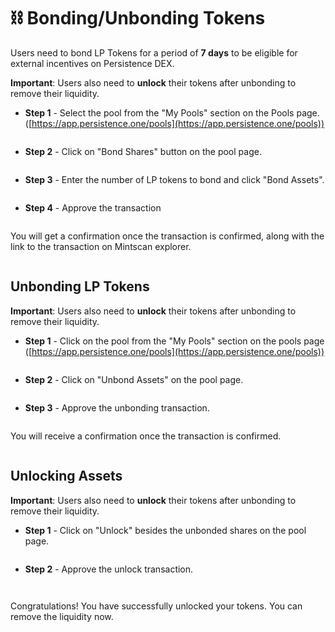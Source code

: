 # ⛓️ Bonding/Unbonding Tokens

Users need to bond LP Tokens for a period of **7 days** to be eligible for external incentives on Persistence DEX.

**Important**: Users also need to **unlock** their tokens after unbonding to remove their liquidity.

* **Step 1** - Select the pool from the "My Pools" section on the Pools page. ([https://app.persistence.one/pools](https://app.persistence.one/pools))

<figure><img src="https://docs.dexter.zone/~gitbook/image?url=https%3A%2F%2F2753824657-files.gitbook.io%2F%7E%2Ffiles%2Fv0%2Fb%2Fgitbook-x-prod.appspot.com%2Fo%2Fspaces%252F9LsBCKFqnrfW4Kl6Y0k0%252Fuploads%252FOWwO4OjKuZjl04KEsecj%252FBOnding.png%3Falt%3Dmedia%26token%3D135db53e-aef9-480f-811b-1956217271ba&#x26;width=768&#x26;dpr=4&#x26;quality=100&#x26;sign=085d64ef2b5b6f2ba75bab6e4f02b6e9d1c31da675dd6c2d4741e166634cb054" alt=""><figcaption></figcaption></figure>

* **Step 2** - Click on "Bond Shares" button on the pool page.

<figure><img src="https://docs.dexter.zone/~gitbook/image?url=https%3A%2F%2F2753824657-files.gitbook.io%2F%7E%2Ffiles%2Fv0%2Fb%2Fgitbook-x-prod.appspot.com%2Fo%2Fspaces%252F9LsBCKFqnrfW4Kl6Y0k0%252Fuploads%252FnAVZZaD9UdEjgsqkpj7G%252FBOnd%2520Shares.png%3Falt%3Dmedia%26token%3D3f0746e6-0397-4a2c-9af1-b3672d7285e2&#x26;width=768&#x26;dpr=4&#x26;quality=100&#x26;sign=f377848158b9b62142758f4996cdd0d3cd3f05006e80c41538ffc606754b14e8" alt=""><figcaption></figcaption></figure>

* **Step 3** - Enter the number of LP tokens to bond and click "Bond Assets".

<figure><img src="https://docs.dexter.zone/~gitbook/image?url=https%3A%2F%2F2753824657-files.gitbook.io%2F%7E%2Ffiles%2Fv0%2Fb%2Fgitbook-x-prod.appspot.com%2Fo%2Fspaces%252F9LsBCKFqnrfW4Kl6Y0k0%252Fuploads%252FQYmzOrV2JhJz3eo1jtoc%252FFrame%2520116295661%2520%281%29.png%3Falt%3Dmedia%26token%3D7cff8504-1016-44b4-9467-a01be046ce75&#x26;width=768&#x26;dpr=4&#x26;quality=100&#x26;sign=24b7311a59de1c5fb9c691e1e660df2de087ff1d7cdfc0b9268d116bb8b8ac34" alt=""><figcaption></figcaption></figure>

* **Step 4** - Approve the transaction

<figure><img src="https://docs.dexter.zone/~gitbook/image?url=https%3A%2F%2F2753824657-files.gitbook.io%2F%7E%2Ffiles%2Fv0%2Fb%2Fgitbook-x-prod.appspot.com%2Fo%2Fspaces%252F9LsBCKFqnrfW4Kl6Y0k0%252Fuploads%252FldavqItCNkk40hcKzV1X%252FBradcasting%25202.png%3Falt%3Dmedia%26token%3D261e5973-a3dc-4b65-97d4-25fcd88bff4d&#x26;width=768&#x26;dpr=4&#x26;quality=100&#x26;sign=c8387cf44292a04d7c6964d749902893761d3ccbc6809cc8c5809bfcabbe4783" alt=""><figcaption></figcaption></figure>

You will get a confirmation once the transaction is confirmed, along with the link to the transaction on Mintscan explorer.

<figure><img src="https://docs.dexter.zone/~gitbook/image?url=https%3A%2F%2F2753824657-files.gitbook.io%2F%7E%2Ffiles%2Fv0%2Fb%2Fgitbook-x-prod.appspot.com%2Fo%2Fspaces%252F9LsBCKFqnrfW4Kl6Y0k0%252Fuploads%252FjDOJtE8GZcqwk5BFC1iO%252FBOnded.png%3Falt%3Dmedia%26token%3D6587d4bf-84d5-4579-97ef-52d9d6a292b3&#x26;width=768&#x26;dpr=4&#x26;quality=100&#x26;sign=5caf642812011bc84ae589868ee70537ec330df1dd7fe03b50509e6e6f7ccb0b" alt=""><figcaption></figcaption></figure>

## Unbonding LP Tokens <a href="#unbonding-lp-tokens" id="unbonding-lp-tokens"></a>

**Important**: Users also need to **unlock** their tokens after unbonding to remove their liquidity.

* **Step 1** - Click on the pool from the "My Pools" section on the pools page ([https://app.persistence.one/pools](https://app.persistence.one/pools))

<figure><img src="https://docs.dexter.zone/~gitbook/image?url=https%3A%2F%2F2753824657-files.gitbook.io%2F%7E%2Ffiles%2Fv0%2Fb%2Fgitbook-x-prod.appspot.com%2Fo%2Fspaces%252F9LsBCKFqnrfW4Kl6Y0k0%252Fuploads%252FVsCekVINAMWkYdmY6lgy%252FUnbonded.png%3Falt%3Dmedia%26token%3Dea39f3ef-3bd4-43c2-b1b0-0cfe6551cef6&#x26;width=768&#x26;dpr=4&#x26;quality=100&#x26;sign=62684b4bfed0052bf2902637fddcd81694ca1efe7eb20a17f890742bf82bb615" alt=""><figcaption></figcaption></figure>

* **Step 2** - Click on "Unbond Assets" on the pool page.

<figure><img src="https://docs.dexter.zone/~gitbook/image?url=https%3A%2F%2F2753824657-files.gitbook.io%2F%7E%2Ffiles%2Fv0%2Fb%2Fgitbook-x-prod.appspot.com%2Fo%2Fspaces%252F9LsBCKFqnrfW4Kl6Y0k0%252Fuploads%252Ffv0zcyiWxl1YuR1SfLtm%252FUnbonding.png%3Falt%3Dmedia%26token%3D01832358-0b2d-44bc-8a8a-ba336ddf6f75&#x26;width=768&#x26;dpr=4&#x26;quality=100&#x26;sign=52a2fa01320f8f26cc2c3165442b6f2794b1a20c2624fb25c5cfda9af20aab50" alt=""><figcaption></figcaption></figure>

* **Step 3** - Approve the unbonding transaction.

<figure><img src="https://docs.dexter.zone/~gitbook/image?url=https%3A%2F%2F2753824657-files.gitbook.io%2F%7E%2Ffiles%2Fv0%2Fb%2Fgitbook-x-prod.appspot.com%2Fo%2Fspaces%252F9LsBCKFqnrfW4Kl6Y0k0%252Fuploads%252FDz4SzIq4wqUB20zbw91R%252FBroadcasting%25203.png%3Falt%3Dmedia%26token%3D042adf2a-8601-4c18-8c40-385ecc4686aa&#x26;width=768&#x26;dpr=4&#x26;quality=100&#x26;sign=573382b598fb008b4242f631b179161545f90f9907114c3f3ea646ea39f42e4a" alt=""><figcaption></figcaption></figure>

You will receive a confirmation once the transaction is confirmed.

<figure><img src="https://docs.dexter.zone/~gitbook/image?url=https%3A%2F%2F2753824657-files.gitbook.io%2F%7E%2Ffiles%2Fv0%2Fb%2Fgitbook-x-prod.appspot.com%2Fo%2Fspaces%252F9LsBCKFqnrfW4Kl6Y0k0%252Fuploads%252Fb4k4A0E5pLuumfe5pHPj%252FFrame%2520116295663.png%3Falt%3Dmedia%26token%3D56f4530e-e90d-4aa4-a3d2-168369616235&#x26;width=768&#x26;dpr=4&#x26;quality=100&#x26;sign=be08d333f28d5d1d6844d7dc3b4630627cec0fe7290ae9a7db27708bcce240be" alt=""><figcaption></figcaption></figure>

## Unlocking Assets <a href="#unlocking-assets" id="unlocking-assets"></a>

**Important**: Users also need to **unlock** their tokens after unbonding to remove their liquidity.

* **Step 1** - Click on "Unlock" besides the unbonded shares on the pool page.

<figure><img src="https://docs.dexter.zone/~gitbook/image?url=https%3A%2F%2F2753824657-files.gitbook.io%2F%7E%2Ffiles%2Fv0%2Fb%2Fgitbook-x-prod.appspot.com%2Fo%2Fspaces%252F9LsBCKFqnrfW4Kl6Y0k0%252Fuploads%252FDHwOyuDvFbJI4LeJ7Dnu%252FUnlock.png%3Falt%3Dmedia%26token%3D76946f22-a65e-4e25-81c8-fcc1bdb7e57e&#x26;width=768&#x26;dpr=4&#x26;quality=100&#x26;sign=fb5ca08f4be37a70aeefc35d2595707ea3a0b20aa10064cf7b7ade952ad0ae7f" alt=""><figcaption></figcaption></figure>

* **Step 2** - Approve the unlock transaction.

<figure><img src="https://docs.dexter.zone/~gitbook/image?url=https%3A%2F%2F2753824657-files.gitbook.io%2F%7E%2Ffiles%2Fv0%2Fb%2Fgitbook-x-prod.appspot.com%2Fo%2Fspaces%252F9LsBCKFqnrfW4Kl6Y0k0%252Fuploads%252FnOJWB9dKdPUzuHB3klwp%252FBoradcasting%25204.png%3Falt%3Dmedia%26token%3D85716e39-0021-49d3-9046-153dc3c74d1e&#x26;width=768&#x26;dpr=4&#x26;quality=100&#x26;sign=778c9730dd8f39d7f57088f5b8453c08c5c9426cc85e56790fdccc0e656fcb9f" alt=""><figcaption></figcaption></figure>

<figure><img src="https://docs.dexter.zone/~gitbook/image?url=https%3A%2F%2F2753824657-files.gitbook.io%2F%7E%2Ffiles%2Fv0%2Fb%2Fgitbook-x-prod.appspot.com%2Fo%2Fspaces%252F9LsBCKFqnrfW4Kl6Y0k0%252Fuploads%252FwA21S6mdLE9HYVUdeQeS%252FUnlocked%2520uccess.png%3Falt%3Dmedia%26token%3Df137d9c0-3641-47b4-9865-dc9649a8c0cd&#x26;width=768&#x26;dpr=4&#x26;quality=100&#x26;sign=d1c88399fa5f8016a5a026a88b03ae0ac7e88f95bc2d3645d2d0bf5bbec23c11" alt=""><figcaption></figcaption></figure>

Congratulations! You have successfully unlocked your tokens. You can remove the liquidity now.
